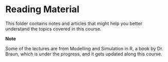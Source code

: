 # Reading Material 

This folder contains notes and articles that might help you better understand the topics covered in this course.


**Note**

Some of the lectures are from Modelling and Simulation in R, a book by Dr. Braun, which is under the progress, and it gets updated along this course. 
